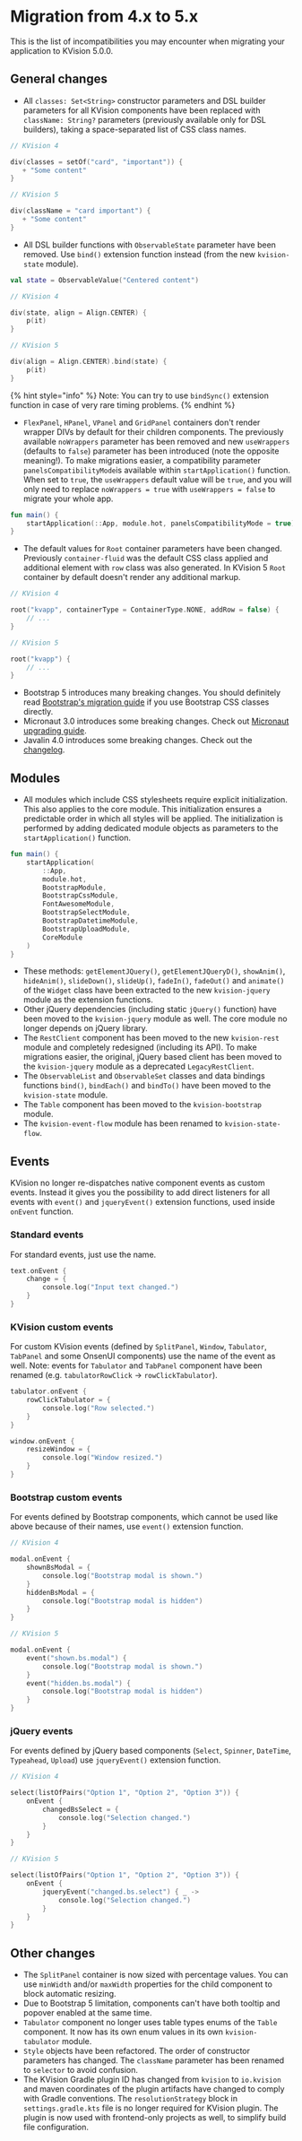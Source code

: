 # Migration from 4.x to 5.x

This is the list of incompatibilities you may encounter when migrating your application to KVision 5.0.0.

## General changes

* All `classes: Set<String>` constructor parameters and DSL builder parameters for all KVision components have been replaced with `className: String?` parameters \(previously available only for DSL builders\), taking a space-separated list of CSS class names.

```kotlin
// KVision 4

div(classes = setOf("card", "important")) {
   + "Some content"
} 

// KVision 5

div(className = "card important") {
   + "Some content"
} 
```

*  All DSL builder functions with `ObservableState` parameter have been removed. Use `bind()` extension function instead \(from the new `kvision-state` module\).

```kotlin
val state = ObservableValue("Centered content")

// KVision 4

div(state, align = Align.CENTER) { 
    p(it)
}

// KVision 5

div(align = Align.CENTER).bind(state) {
    p(it)
}
```

{% hint style="info" %}
Note: You can try to use `bindSync()` extension function in case of very rare timing problems.
{% endhint %}

* `FlexPanel`, `HPanel`, `VPanel` and `GridPanel` containers don't render wrapper DIVs by default for their children components. The previously available `noWrappers` parameter has been removed and new `useWrappers` \(defaults to `false`\) parameter has been introduced \(note the opposite meaning!\). To make migrations easier, a compatibility parameter `panelsCompatibilityMode`is available within `startApplication()` function. When set to `true`, the `useWrappers` default value will be `true`, and you will only need to replace `noWrappers = true` with `useWrappers = false` to migrate your whole app.

```kotlin
fun main() {
    startApplication(::App, module.hot, panelsCompatibilityMode = true)
}
```

* The default values for `Root` container parameters have been changed. Previously `container-fluid` was the default CSS class applied and additional element with `row` class was also generated. In KVision 5 `Root` container by default doesn't render any additional markup.

```kotlin
// KVision 4

root("kvapp", containerType = ContainerType.NONE, addRow = false) {
    // ...
}

// KVision 5

root("kvapp") {
    // ...
}
```

* Bootstrap 5 introduces many breaking changes. You should definitely read [Bootstrap's migration guide](https://getbootstrap.com/docs/5.1/migration/) if you use Bootstrap CSS classes directly.
* Micronaut 3.0 introduces some breaking changes. Check out [Micronaut upgrading guide](https://docs.micronaut.io/3.0.0/guide/index.html#upgrading).
* Javalin 4.0 introduces some breaking changes. Check out the [changelog](https://javalin.io/news/javalin-4-release-candidate).

## Modules

* All modules which include CSS stylesheets require explicit initialization. This also applies to the core module. This initialization ensures a predictable order in which all styles will be applied. The initialization is performed by adding dedicated module objects as parameters to the `startApplication()` function.

```kotlin
fun main() {
    startApplication(
        ::App,
        module.hot,
        BootstrapModule,
        BootstrapCssModule,
        FontAwesomeModule,
        BootstrapSelectModule,
        BootstrapDatetimeModule,
        BootstrapUploadModule,
        CoreModule
    )
}
```

* These methods: `getElementJQuery()`, `getElementJQueryD()`, `showAnim()`, `hideAnim()`, `slideDown()`, `slideUp()`, `fadeIn()`, `fadeOut()` and `animate()` of the `Widget` class have been extracted to the new `kvision-jquery` module as the extension functions.
* Other jQuery dependencies \(including static `jQuery()` function\) have been moved to the `kvision-jquery` module as well. The core module no longer depends on jQuery library.
* The `RestClient` component has been moved to the new `kvision-rest` module and completely redesigned \(including its API\). To make migrations easier, the original, jQuery based client has been moved to the `kvision-jquery` module as a deprecated `LegacyRestClient`.
* The `ObservableList` and `ObservableSet` classes and data bindings functions `bind()`, `bindEach()` and `bindTo()` have been moved to the `kvision-state` module.
* The `Table` component has been moved to the `kvision-bootstrap` module.
* The `kvision-event-flow` module has been renamed to `kvision-state-flow`.

## Events

KVision no longer re-dispatches native component events as custom events. Instead it gives you the possibility to add direct listeners for all events with `event()` and `jqueryEvent()` extension functions, used inside `onEvent` function.

### Standard events

For standard events, just use the name.

```kotlin
text.onEvent {
    change = {
        console.log("Input text changed.")
    }
}
```

### KVision custom events

For custom KVision events \(defined by `SplitPanel`, `Window`, `Tabulator`, `TabPanel` and some OnsenUI components\) use the name of the event as well. Note: events for `Tabulator` and `TabPanel` component have been renamed \(e.g. `tabulatorRowClick` -&gt; `rowClickTabulator`\).

```kotlin
tabulator.onEvent {
    rowClickTabulator = {
        console.log("Row selected.")
    }
}

window.onEvent {
    resizeWindow = {
        console.log("Window resized.")
    }
}
```

###  Bootstrap custom events

For events defined by Bootstrap components, which cannot be used like above because of their names, use `event()` extension function.

```kotlin
// KVision 4

modal.onEvent {
    shownBsModal = {
        console.log("Bootstrap modal is shown.")
    }
    hiddenBsModal = {
        console.log("Bootstrap modal is hidden")
    }
}

// KVision 5

modal.onEvent {
    event("shown.bs.modal") {
        console.log("Bootstrap modal is shown.")
    }
    event("hidden.bs.modal") {
        console.log("Bootstrap modal is hidden")
    }
}
```

### jQuery events

For events defined by jQuery based components \(`Select`, `Spinner`, `DateTime`, `Typeahead`, `Upload`\) use `jqueryEvent()` extension function.

```kotlin
// KVision 4

select(listOfPairs("Option 1", "Option 2", "Option 3")) {
    onEvent {
        changedBsSelect = {
            console.log("Selection changed.")
        }
    }
}

// KVision 5

select(listOfPairs("Option 1", "Option 2", "Option 3")) {
    onEvent {
        jqueryEvent("changed.bs.select") { _ ->
            console.log("Selection changed.")
        }
    }
}
```

## Other changes

* The `SplitPanel` container is now sized with percentage values. You can use `minWidth` and/or `maxWidth` properties for the child component to block automatic resizing.
* Due to Bootstrap 5 limitation, components can't have both tooltip and popover enabled at the same time.
* `Tabulator` component no longer uses table types enums of the `Table` component. It now has its own enum values in its own `kvision-tabulator` module.
* `Style` objects have been refactored. The order of constructor parameters has changed. The `className` parameter has been renamed to `selector` to avoid confusion.
* The KVision Gradle plugin ID has changed from `kvision` to `io.kvision` and maven coordinates of the plugin artifacts have changed to comply with Gradle conventions. The `resolutionStrategy` block in `settings.gradle.kts` file is no longer required for KVision plugin. The plugin is now used with frontend-only projects as well, to simplify build file configuration. 

